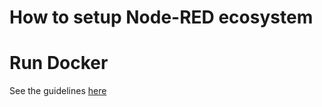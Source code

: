 # How to setup Node-RED ecosystem

# Run Docker 
See the guidelines [here](https://github.com/iqrfsdk/iqrf-daemon/blob/master/DOCKER.md)
